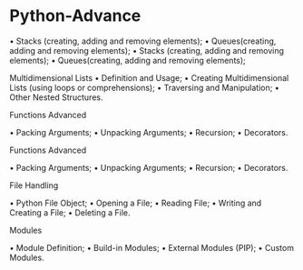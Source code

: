 # Python-Advance

• Stacks (creating, adding and removing elements);
• Queues(creating, adding and removing elements);
• Stacks (creating, adding and removing elements);
• Queues(creating, adding and removing elements);


Multidimensional Lists
• Definition and Usage;
• Creating Multidimensional Lists (using loops or comprehensions);
• Traversing and Manipulation;
• Other Nested Structures.

Functions Advanced

• Packing Arguments;
• Unpacking Arguments;
• Recursion;
• Decorators.

Functions Advanced

• Packing Arguments;
• Unpacking Arguments;
• Recursion;
• Decorators.

File Handling

• Python File Object;
• Opening a File;
• Reading File;
• Writing and Creating a File;
• Deleting a File.

Modules

• Module Definition;
• Build-in Modules;
• External Modules (PIP);
• Custom Modules.

